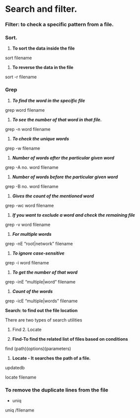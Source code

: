 # Search and filter.


### Filter: to check a specific pattern from a file.

### Sort.

1. **To sort the data inside the file**

sort filename 

1. **To reverse the data in the file**

sort -r filename

### Grep

1. ***To find the word in the specific file***

grep word filename

1. ***To see the number of that word in that file.***

grep -n word filename

1. ***To check the unique words***

grep -w filename

1. ***Number of words after the particular given word***

grep -A no. word filename

1. ***Number of words before the particular given word***

grep -B no. word filename

1. ***Gives the count of the mentioned word***

grep -wc word filename

1. ***If you want to exclude a word and check the remaining file***

grep -v word filename

1. ***For multiple words***

grep -nE “root|network” filename

1. ***To ignore case-sensitive***

grep -i word filename

1. ***To get the number of that word***

grep -inE “multiple|word” filename

1. ***Count of the words***

grep -icE “multiple|words” filename

**Search: to find out the file location**

There are two types of search utilities

1. Find                                             2. Locate

1. **Find-To find the related list of files based on conditions**

find (path)(options)(parameters)

1. **Locate - It searches the path of a file.**

updatedb

locate filename

### **To remove the duplicate lines from the file**

- uniq

uniq  /filename
